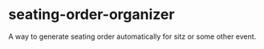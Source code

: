 # seating-order-organizer
A way to generate seating order automatically for sitz or some other event.
